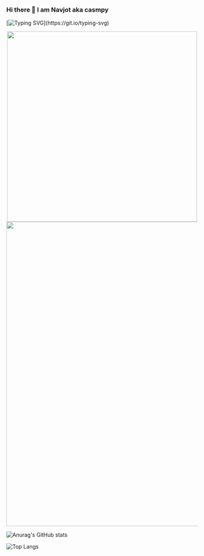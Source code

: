 ### Hi there 👋 I am Navjot aka casmpy  
[![Typing SVG](https://readme-typing-svg.herokuapp.com?color=FFFFFF&lines=...................................................)](https://git.io/typing-svg)



<p align="center">
<img width="500" height="500" src="https://c.tenor.com/_DOBjnGspYAAAAAC/code-coding.gif">
<img width="800" src="https://github-profile-trophy.vercel.app/?username=casmpy&theme=onedark">
</p>




![Anurag's GitHub stats](https://github-readme-stats.vercel.app/api?username=casmpy&show_icons=true&theme=onedark)

![Top Langs](https://github-readme-stats.vercel.app/api/top-langs/?username=casmpy&layout=compact&theme=onedark)





